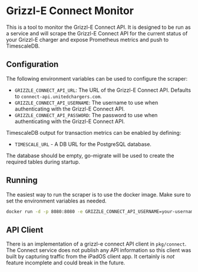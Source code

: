 # Grizzl-E Connect Monitor

This is a tool to monitor the Grizzl-E Connect API. It is designed to be run as
a service and will scrape the Grizzl-E Connect API for the current status of
your Grizzl-E charger and expose Prometheus metrics and push to TimescaleDB.

## Configuration

The following environment variables can be used to configure the scraper:

- `GRIZZLE_CONNECT_API_URL`: The URL of the Grizzl-E Connect API. Defaults to
  `connect-api.unitedchargers.com`.
- `GRIZZLE_CONNECT_API_USERNAME`: The username to use when authenticating with
  the Grizzl-E Connect API.
- `GRIZZLE_CONNECT_API_PASSWORD`: The password to use when authenticating with
  the Grizzl-E Connect API.

TimescaleDB output for transaction metrics can be enabled by defining:
- `TIMESCALE_URL` - A DB URL for the PostgreSQL database.

The database should be empty, go-migrate will be used to create the required
tables during startup.

## Running

The easiest way to run the scraper is to use the docker image. Make sure to set the environment variables as needed.

```bash
docker run -d -p 8080:8080 -e GRIZZLE_CONNECT_API_USERNAME=your-username -e GRIZZLE_CONNECT_API_PASSWORD=your-password ghcr.io/speshak/grizzl-e-monitor:main
```

## API Client

There is an implementation of a grizzl-e connect API client in `pkg/connect`. The
Connect service does not publish any API information so this client was built
by capturing traffic from the iPadOS client app. It certainly is *not* feature
incomplete and could break in the future.
